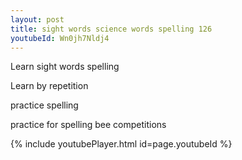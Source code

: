 ```yaml
---
layout: post
title: sight words science words spelling 126
youtubeId: Wn0jh7Nldj4
---
```

 
 
Learn sight words spelling
 
Learn by repetition 
 
practice spelling 
 
practice for spelling bee competitions 
 
{% include youtubePlayer.html id=page.youtubeId %}
 
 
